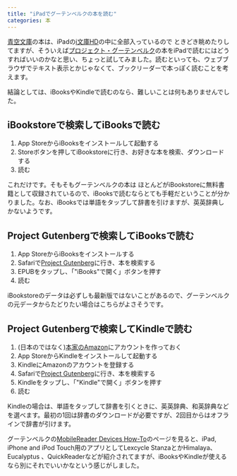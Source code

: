 ```yaml
---
title: "iPadでグーテンベルクの本を読む"
categories: 本
---
```


[青空文庫](http://www.aozora.gr.jp/)の本は、iPadの[i文庫HD](http://ipn.sakura.ne.jp/ibunkohd/)の中に全部入っているので ときどき眺めたりしてますが、そういえば[プロジェクト・グーテンベルク](http://www.gutenberg.org/)の本をiPadで読むにはどうすればいいのかなと思い、ちょっと試してみました。読むといっても、ウェブブラウザでテキスト表示とかじゃなくて、ブックリーダーで本っぽく読むことを考えます。

結論としては、iBooksやKindleで読むのなら、難しいことは何もありませんでした。

## iBookstoreで検索してiBooksで読む

1. App StoreからiBooksをインストールして起動する
1. Storeボタンを押してiBookstoreに行き、お好きな本を検索、ダウンロードする
1. 読む

これだけです。そもそもグーテンベルクの本は ほとんどがiBookstoreに無料書籍として収録されているので、iBooksで読むならとても手軽だということが分かりました。なお、iBooksでは単語をタップして辞書を引けますが、英英辞典しかないようです。

## Project Gutenbergで検索してiBooksで読む

1. App StoreからiBooksをインストールする
1. Safariで[Project Gutenberg](http://www.gutenberg.org/)に行き、本を検索する
1. EPUBをタップし、「"iBooks"で開く」ボタンを押す
1. 読む

iBookstoreのデータは必ずしも最新版ではないことがあるので、グーテンベルクの元データからたどりたい場合はこちらがよさそうです。

## Project Gutenbergで検索してKindleで読む

1. (日本のではなく)[本家のAmazon](http://www.amazon.com/)にアカウントを作っておく
1. App StoreからKindleをインストールして起動する
1. KindleにAmazonのアカウントを登録する
1. Safariで[Project Gutenberg](http://www.gutenberg.org/)に行き、本を検索する
1. Kindleをタップし、「"Kindle"で開く」ボタンを押す
1. 読む

Kindleの場合は、単語をタップして辞書を引くときに、英英辞典、和英辞典などを選べます。最初の1回は辞書のダウンロードが必要ですが、2回目からはオフラインで辞書が引けます。

グーテンベルクの[MobileReader Devices How-To](http://www.gutenberg.org/wiki/Gutenberg:MobileReader_Devices_How-To#iPad.2C_iPhone_and_iPod_Touch)のページを見ると、iPad, iPhone and iPod Touch用のアプリとしてLexcycle StanzaとかHimalaya、Eucalyptus 、QuickReaderなどが紹介されてますが、iBooksやKindleが使えるなら別にそれでいいかなという感じがしました。
